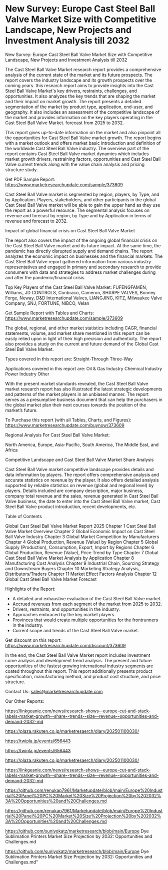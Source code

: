 # New Survey: Europe Cast Steel Ball Valve Market Size with Competitive Landscape, New Projects and Investment Analysis till 2032
New Survey: Europe Cast Steel Ball Valve Market Size with Competitive Landscape, New Projects and Investment Analysis till 2032

The Cast Steel Ball Valve Market research report provides a comprehensive analysis of the current state of the market and its future prospects. The report covers the industry landscape and its growth prospects over the coming years. this research report aims to provide insights into the Cast Steel Ball Valve Market's key drivers, restraints, challenges, and opportunities. It also analyzes the key trends that are shaping the market and their impact on market growth. The report presents a detailed segmentation of the market by product type, application, end-user, and geography. It also includes an assessment of the competitive landscape of the market and provides information on the key players operating in the Cast Steel Ball Valve Market. forecast from 2025 to 2032.

This report gives up-to-date information on the market and also pinpoint all the opportunities for Cast Steel Ball Valve market growth. The report begins with a market outlook and offers market basic introduction and definition of the worldwide Cast Steel Ball Valve industry. The overview part of the report contains Cast Steel Ball Valve market dynamics which includes market growth drivers, restraining factors, opportunities and Cast Steel Ball Valve current trends along with the value chain analysis and pricing structure study.

Get PDF Sample Report: https://www.marketresearchupdate.com/sample/373609

Cast Steel Ball Valve market is segmented by region, players, by Type, and by Application. Players, stakeholders, and other participants in the global Cast Steel Ball Valve market will be able to gain the upper hand as they use the report as a powerful resource. The segmental analysis focuses on revenue and forecast by region, by Type and by Application in terms of revenue and forecast to 2032.

Impact of global financial crisis on Cast Steel Ball Valve Market

The report also covers the impact of the ongoing global financial crisis on the Cast Steel Ball Valve market and its future impact. At the same time, the pandemic has directly disrupted supply and demand chains. The report analyzes the economic impact on businesses and the financial markets. The Cast Steel Ball Valve report gathered information from various industry representatives and engaged in primary and secondary research to provide consumers with data and strategies to address market challenges during and after the pandemic/financial crisis.

Top Key Players of the Cast Steel Ball Valve Market:
FUFENGFAMEN, Williams, JD CONTROLS, Conbraco, Cameron, SHARPE VALVES, Bonney Forge, Neway, D&D International Valves, LIANGJING, KITZ, Milwaukee Valve Company, SNJ, FORTUNE, NIBCO, Velan


Get Sample Report with Tables and Charts: https://www.marketresearchupdate.com/sample/373609

The global, regional, and other market statistics including CAGR, financial statements, volume, and market share mentioned in this report can be easily relied upon in light of their high precision and authenticity. The report also provides a study on the current and future demand of the Global Cast Steel Ball Valve Market.

Types covered in this report are:
Straight-Through
Three-Way


Applications covered in this report are:
Oil & Gas Industry
Chemical Industry
Power Industry
Other


With the present market standards revealed, the Cast Steel Ball Valve market research report has also illustrated the latest strategic developments and patterns of the market players in an unbiased manner. The report serves as a presumptive business document that can help the purchasers in the global market plan their next courses towards the position of the market’s future.

To Purchase this report (with all Tables, Charts, and Figures): https://www.marketresearchupdate.com/buynow/373609

Regional Analysis For Cast Steel Ball Valve Market:

North America, Europe, Asia-Pacific, South America, The Middle East, and Africa

Competitive Landscape and Cast Steel Ball Valve Market Share Analysis

Cast Steel Ball Valve market competitive landscape provides details and data information by players. The report offers comprehensive analysis and accurate statistics on revenue by the player. It also offers detailed analysis supported by reliable statistics on revenue (global and regional level) by players. Details included are company description, major business, company total revenue and the sales, revenue generated in Cast Steel Ball Valve business, the date to enter into the Cast Steel Ball Valve market, Cast Steel Ball Valve product introduction, recent developments, etc.

Table of Contents

Global Cast Steel Ball Valve Market Report 2025
Chapter 1 Cast Steel Ball Valve Market Overview
Chapter 2 Global Economic Impact on Cast Steel Ball Valve Industry
Chapter 3 Global Market Competition by Manufacturers
Chapter 4 Global Production, Revenue (Value) by Region
Chapter 5 Global Supply (Production), Consumption, Export, Import by Regions
Chapter 6 Global Production, Revenue (Value), Price Trend by Type
Chapter 7 Global Cast Steel Ball Valve Market Analysis by Application
Chapter 8 Manufacturing Cost Analysis
Chapter 9 Industrial Chain, Sourcing Strategy and Downstream Buyers
Chapter 10 Marketing Strategy Analysis, Distributors/Traders
Chapter 11 Market Effect Factors Analysis
Chapter 12 Global Cast Steel Ball Valve Market Forecast

Highlights of the Report:

- A detailed and exhaustive evaluation of the Cast Steel Ball Valve market.
- Accrued revenues from each segment of the market from 2025 to 2032.
- Drivers, restraints, and opportunities in the industry.
- Approaches embraced by the key market players.
- Provinces that would create multiple opportunities for the frontrunners in the industry.
- Current scope and trends of the Cast Steel Ball Valve market.

Get discount on this report: https://www.marketresearchupdate.com/discount/373609

In the end, the Cast Steel Ball Valve Market report includes investment come analysis and development trend analysis. The present and future opportunities of the fastest growing international industry segments are coated throughout this report. This report additionally presents product specification, manufacturing method, and product cost structure, and price structure.

Contact Us:
sales@marketresearchupdate.com

Our Other Reports:

https://linkgeanie.com/news/research-shows--europe-cut-and-stack-labels-market-growth--share--trends--size--revenue--opportunities-and-demand-2032-md

https://plaza.rakuten.co.jp/marketresaerch/diary/202501100030/

https://twipla.jp/events/656443

https://twipla.jp/events/656443

https://plaza.rakuten.co.jp/marketresaerch/diary/202501100030/

https://linkgeanie.com/news/research-shows--europe-cut-and-stack-labels-market-growth--share--trends--size--revenue--opportunities-and-demand-2032-md

https://github.com/renukap7961/Marketupdate/blob/main/Europe%20Industrial%20Panel%20PC%20Market%20Size%20Projection%20by%202032%3A%20Opportunities%20and%20Challenges.md

https://github.com/renukap7961/Marketupdate/blob/main/Europe%20Industrial%20Panel%20PC%20Market%20Size%20Projection%20by%202032%3A%20Opportunities%20and%20Challenges.md

https://github.com/suniyokatz/marketresearch/blob/main/Europe Dye Sublimation Printers Market Size Projection by 2032: Opportunities and Challenges.md

https://github.com/suniyokatz/marketresearch/blob/main/Europe Dye Sublimation Printers Market Size Projection by 2032: Opportunities and Challenges.md"
